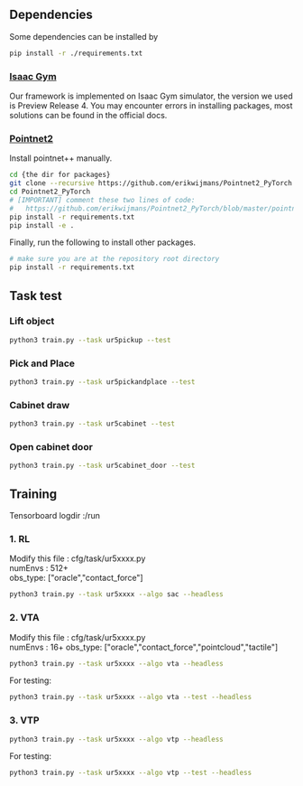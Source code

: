## Dependencies
Some dependencies can be installed by

```sh
pip install -r ./requirements.txt
```
### [Isaac Gym](https://developer.nvidia.com/isaac-gym)

Our framework is implemented on Isaac Gym simulator, the version we used is Preview Release 4. You may encounter errors in installing packages, most solutions can be found in the official docs.

### [Pointnet2](https://github.com/daerduoCarey/where2act/tree/main/code)

Install pointnet++ manually.

```sh
cd {the dir for packages}
git clone --recursive https://github.com/erikwijmans/Pointnet2_PyTorch
cd Pointnet2_PyTorch
# [IMPORTANT] comment these two lines of code:
#   https://github.com/erikwijmans/Pointnet2_PyTorch/blob/master/pointnet2_ops_lib/pointnet2_ops/_ext-src/src/sampling_gpu.cu#L100-L101
pip install -r requirements.txt
pip install -e .
```

Finally, run the following to install other packages.

```sh
# make sure you are at the repository root directory
pip install -r requirements.txt
```

## Task test
### Lift object
```sh
python3 train.py --task ur5pickup --test
```
### Pick and Place
```sh
python3 train.py --task ur5pickandplace --test
```
### Cabinet draw
```sh
python3 train.py --task ur5cabinet --test
```
### Open cabinet door
```sh
python3 train.py --task ur5cabinet_door --test
```
## Training

Tensorboard logdir :/run

### 1. RL 
Modify this file :   cfg/task/ur5xxxx.py  <br>
  numEnvs : 512+                                         
  obs_type: ["oracle","contact_force"] <br>

```sh
python3 train.py --task ur5xxxx --algo sac --headless
```
### 2. VTA
Modify this file :  cfg/task/ur5xxxx.py  <br>
  numEnvs : 16+
  obs_type: ["oracle","contact_force","pointcloud","tactile"]  <br>
  
```sh
python3 train.py --task ur5xxxx --algo vta --headless
```
For testing:
```sh
python3 train.py --task ur5xxxx --algo vta --test --headless
```
### 3. VTP
```sh
python3 train.py --task ur5xxxx --algo vtp --headless
```
For testing:
```sh
python3 train.py --task ur5xxxx --algo vtp --test --headless
```
